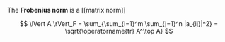 The **Frobenius norm** is a [[matrix norm]]

$$
\lVert A \rVert_F = \sum_{\sum_{i=1}^m \sum_{j=1}^n |a_{ij}|^2} = \sqrt{\operatorname{tr} A^\top A}
$$